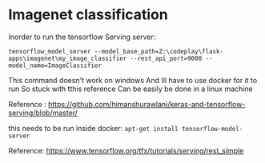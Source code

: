 # Imagenet classification

Inorder to run the tensorflow Serving server:

`tensorflow_model_server --model_base_path=Z:\codeplay\flask-apps\imagenet\my_image_classifier --rest_api_port=9000 --model_name=ImageClassifier`

This command doesn't work on windows
And Ill have to use docker for it to run
So stuck with tthis reference
Can be easily be done in a linux machine

Reference :
https://github.com/himanshurawlani/keras-and-tensorflow-serving/blob/master/

this needs to be run inside docker:
`apt-get install tensorflow-model-server`

Reference:
https://www.tensorflow.org/tfx/tutorials/serving/rest_simple